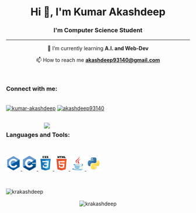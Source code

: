 <h1 align="center">Hi 👋, I'm Kumar Akashdeep</h1>
<h3 align="center">I'm Computer Science Student</h3>
<hr>
<div align="center">
  
🌱 I’m currently learning **A.I. and Web-Dev**

 📫 How to reach me **akashdeep93140@gmail.com**
</div>
<br>
<h3 align="left">Connect with me:</h3>
<p align="left">
  <br>
<a href="https://linkedin.com/in/kumar-akashdeep" target="blank"><img align="center" src="https://raw.githubusercontent.com/rahuldkjain/github-profile-readme-generator/master/src/images/icons/Social/linked-in-alt.svg" alt="kumar-akashdeep" height="30" width="40" /></a>
<a href="https://www.hackerrank.com/akashdeep93140" target="blank"><img align="center" src="https://raw.githubusercontent.com/rahuldkjain/github-profile-readme-generator/master/src/images/icons/Social/hackerrank.svg" alt="akashdeep93140" height="30" width="40" /></a>

</p>
<br>

<img align="right" width="400px" src="https://images.squarespace-cdn.com/content/v1/5769fc401b631bab1addb2ab/1541580611624-TE64QGKRJG8SWAIUS7NS/coding-freak.gif">
<h3 align="left">Languages and Tools:</h3>
<br>
<p align="left"> <a href="https://www.cprogramming.com/" target="_blank" rel="noreferrer"> <img src="https://raw.githubusercontent.com/devicons/devicon/master/icons/c/c-original.svg" alt="c" width="40" height="40"/> </a> <a href="https://www.w3schools.com/cpp/" target="_blank" rel="noreferrer"> <img src="https://raw.githubusercontent.com/devicons/devicon/master/icons/cplusplus/cplusplus-original.svg" alt="cplusplus" width="40" height="40"/> </a> <a href="https://www.w3schools.com/css/" target="_blank" rel="noreferrer"> <img src="https://raw.githubusercontent.com/devicons/devicon/master/icons/css3/css3-original-wordmark.svg" alt="css3" width="40" height="40"/> </a> <a href="https://www.w3.org/html/" target="_blank" rel="noreferrer"> <img src="https://raw.githubusercontent.com/devicons/devicon/master/icons/html5/html5-original-wordmark.svg" alt="html5" width="40" height="40"/> </a> <a href="https://www.java.com" target="_blank" rel="noreferrer"> <img src="https://raw.githubusercontent.com/devicons/devicon/master/icons/java/java-original.svg" alt="java" width="40" height="40"/> </a> <a href="https://www.python.org" target="_blank" rel="noreferrer"> <img src="https://raw.githubusercontent.com/devicons/devicon/master/icons/python/python-original.svg" alt="python" width="40" height="40"/> </a> </p>
<br>
<p><img align="center" src="https://github-readme-stats.vercel.app/api/top-langs?username=krakashdeep&show_icons=true&locale=en&layout=compact" alt="krakashdeep" /></p>


<p align="center"><img align="center" src="https://github-readme-streak-stats.herokuapp.com/?user=krakashdeep&" alt="krakashdeep" /></p>
<p align="center">
  <a href="https://github.com/KrAkashdeep">
    <img src="https://github-profile-summary-cards.vercel.app/api/cards/profile-details?username=KrAkashdeep&theme=radical" alt=""/>
  </a>
</p>

